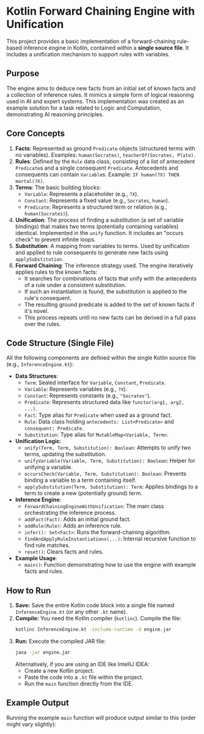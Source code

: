 # Kotlin Forward Chaining Engine with Unification

This project provides a basic implementation of a forward-chaining rule-based inference engine in Kotlin, contained within a **single source file**. It includes a unification mechanism to support rules with variables.

## Purpose

The engine aims to deduce new facts from an initial set of known facts and a collection of inference rules. It mimics a simple form of logical reasoning used in AI and expert systems. This implementation was created as an example solution for a task related to Logic and Computation, demonstrating AI reasoning principles.

## Core Concepts

1.  **Facts**: Represented as ground `Predicate` objects (structured terms with no variables). Examples: `human(Socrates)`, `teacherOf(Socrates, Plato)`.
2.  **Rules**: Defined by the `Rule` data class, consisting of a list of antecedent `Predicate`s and a single consequent `Predicate`. Antecedents and consequents can contain `Variable`s. Example: `IF human(?X) THEN mortal(?X)`.
3.  **Terms**: The basic building blocks:
    * `Variable`: Represents a placeholder (e.g., `?X`).
    * `Constant`: Represents a fixed value (e.g., `Socrates`, `human`).
    * `Predicate`: Represents a structured term or relation (e.g., `human(Socrates)`).
4.  **Unification**: The process of finding a substitution (a set of variable bindings) that makes two terms (potentially containing variables) identical. Implemented in the `unify` function. It includes an "occurs check" to prevent infinite loops.
5.  **Substitution**: A mapping from variables to terms. Used by unification and applied to rule consequents to generate new facts using `applySubstitution`.
6.  **Forward Chaining**: The inference strategy used. The engine iteratively applies rules to the known facts:
    * It searches for combinations of facts that unify with the antecedents of a rule under a consistent substitution.
    * If such an instantiation is found, the substitution is applied to the rule's consequent.
    * The resulting ground predicate is added to the set of known facts if it's novel.
    * This process repeats until no new facts can be derived in a full pass over the rules.

## Code Structure (Single File)

All the following components are defined within the single Kotlin source file (e.g., `InferenceEngine.kt`):

* **Data Structures**:
    * `Term`: Sealed interface for `Variable`, `Constant`, `Predicate`.
    * `Variable`: Represents variables (e.g., `?X`).
    * `Constant`: Represents constants (e.g., `"Socrates"`).
    * `Predicate`: Represents structured data like `functor(arg1, arg2, ...)`.
    * `Fact`: Type alias for `Predicate` when used as a ground fact.
    * `Rule`: Data class holding `antecedents: List<Predicate>` and `consequent: Predicate`.
    * `Substitution`: Type alias for `MutableMap<Variable, Term>`.
* **Unification Logic**:
    * `unify(Term, Term, Substitution): Boolean`: Attempts to unify two terms, updating the substitution.
    * `unifyVariable(Variable, Term, Substitution): Boolean`: Helper for unifying a variable.
    * `occursCheck(Variable, Term, Substitution): Boolean`: Prevents binding a variable to a term containing itself.
    * `applySubstitution(Term, Substitution): Term`: Applies bindings to a term to create a new (potentially ground) term.
* **Inference Engine**:
    * `ForwardChainingEngineWithUnification`: The main class orchestrating the inference process.
    * `addFact(Fact)`: Adds an initial ground fact.
    * `addRule(Rule)`: Adds an inference rule.
    * `infer(): Set<Fact>`: Runs the forward-chaining algorithm.
    * `findAndApplyRuleInstantiations(...)`: Internal recursive function to find rule matches.
    * `reset()`: Clears facts and rules.
* **Example Usage**:
    * `main()`: Function demonstrating how to use the engine with example facts and rules.

## How to Run

1.  **Save:** Save the entire Kotlin code block into a single file named `InferenceEngine.kt` (or any other `.kt` name).
2.  **Compile:** You need the Kotlin compiler (`kotlinc`). Compile the file:
    ```bash
    kotlinc InferenceEngine.kt -include-runtime -d engine.jar
    ```
3.  **Run:** Execute the compiled JAR file:
    ```bash
    java -jar engine.jar
    ```
    Alternatively, if you are using an IDE like IntelliJ IDEA:
    * Create a new Kotlin project.
    * Paste the code into a `.kt` file within the project.
    * Run the `main` function directly from the IDE.

## Example Output

Running the example `main` function will produce output similar to this (order might vary slightly):
